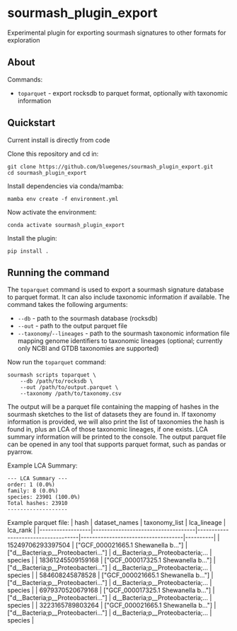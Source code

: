# sourmash_plugin_export

Experimental plugin for exporting sourmash signatures to other formats for exploration

## About

Commands:

- `toparquet` - export rocksdb to parquet format, optionally with taxonomic information


## Quickstart

Current install is directly from code

Clone this repository and cd in:
```
git clone https://github.com/bluegenes/sourmash_plugin_export.git
cd sourmash_plugin_export
```

Install dependencies via conda/mamba:
```
mamba env create -f environment.yml
```

Now activate the environment:
```
conda activate sourmash_plugin_export
```

Install the plugin:
```
pip install .
```

## Running the command
The `toparquet` command is used to export a sourmash signature database to parquet format. It can also include taxonomic information if available.
The command takes the following arguments:
- `--db` - path to the sourmash database (rocksdb)
- `--out` - path to the output parquet file
- `--taxonomy`/`--lineages` - path to the sourmash taxonomic information file mapping genome identifiers to taxonomic lineages (optional; currently only NCBI and GTDB taxonomies are supported)

Now run the `toparquet` command:
```
sourmash scripts toparquet \
    --db /path/to/rocksdb \
    --out /path/to/output.parquet \
    --taxonomy /path/to/taxonomy.csv
```

The output will be a parquet file containing the mapping of hashes in the sourmash sketches to the list of datasets they are found in. If taxonomy information is provided, we will also print the list of taxonomies the hash is found in, plus an LCA of those taxonomic lineages, if one exists. LCA summary information will be printed to the console. The output parquet file can be opened in any tool that supports parquet format, such as pandas or pyarrow.

Example LCA Summary:
```
--- LCA Summary ---
order: 1 (0.0%)
family: 8 (0.0%)
species: 23901 (100.0%)
Total hashes: 23910
-------------------
```

Example parquet file:
| hash              | dataset_names                     | taxonomy_list                      | lca_lineage                        | lca_rank |
|------------------|------------------------------------|------------------------------------|------------------------------------|----------|
| 15249706293397504 | ["GCF_000021665.1 Shewanella b…"] | ["d__Bacteria;p__Proteobacteri…"] | d__Bacteria;p__Proteobacteria;…   | species  |
| 18361245509159168 | ["GCF_000017325.1 Shewanella b…"] | ["d__Bacteria;p__Proteobacteri…"] | d__Bacteria;p__Proteobacteria;…   | species  |
| 584608245878528   | ["GCF_000021665.1 Shewanella b…"] | ["d__Bacteria;p__Proteobacteri…"] | d__Bacteria;p__Proteobacteria;…   | species  |
| 6979370520679168  | ["GCF_000017325.1 Shewanella b…"] | ["d__Bacteria;p__Proteobacteri…"] | d__Bacteria;p__Proteobacteria;…   | species  |
| 3223165789803264  | ["GCF_000021665.1 Shewanella b…"] | ["d__Bacteria;p__Proteobacteri…"] | d__Bacteria;p__Proteobacteria;…   | species  |

